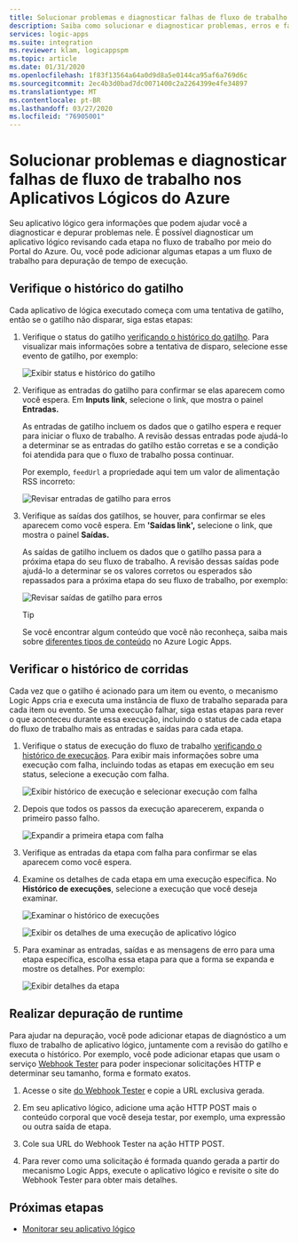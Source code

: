 ```yaml
---
title: Solucionar problemas e diagnosticar falhas de fluxo de trabalho
description: Saiba como solucionar e diagnosticar problemas, erros e falhas em seus fluxos de trabalho em Aplicativos lógicos do Azure
services: logic-apps
ms.suite: integration
ms.reviewer: klam, logicappspm
ms.topic: article
ms.date: 01/31/2020
ms.openlocfilehash: 1f83f13564a64a0d9d8a5e0144ca95af6a769d6c
ms.sourcegitcommit: 2ec4b3d0bad7dc0071400c2a2264399e4fe34897
ms.translationtype: MT
ms.contentlocale: pt-BR
ms.lasthandoff: 03/27/2020
ms.locfileid: "76905001"
---
```

# <a name="troubleshoot-and-diagnose-workflow-failures-in-azure-logic-apps"></a>Solucionar problemas e diagnosticar falhas de fluxo de trabalho nos Aplicativos Lógicos do Azure

Seu aplicativo lógico gera informações que podem ajudar você a diagnosticar e depurar problemas nele. É possível diagnosticar um aplicativo lógico revisando cada etapa no fluxo de trabalho por meio do Portal do Azure. Ou, você pode adicionar algumas etapas a um fluxo de trabalho para depuração de tempo de execução.

<a name="check-trigger-history"></a>

## <a name="check-trigger-history"></a>Verifique o histórico do gatilho

Cada aplicativo de lógica executado começa com uma tentativa de gatilho, então se o gatilho não disparar, siga estas etapas:

1. Verifique o status do gatilho [verificando o histórico do gatilho](../logic-apps/monitor-logic-apps.md#review-trigger-history). Para visualizar mais informações sobre a tentativa de disparo, selecione esse evento de gatilho, por exemplo:

   ![Exibir status e histórico do gatilho](./media/logic-apps-diagnosing-failures/logic-app-trigger-history.png)

1. Verifique as entradas do gatilho para confirmar se elas aparecem como você espera. Em **Inputs link**, selecione o link, que mostra o painel **Entradas.**

   As entradas de gatilho incluem os dados que o gatilho espera e requer para iniciar o fluxo de trabalho. A revisão dessas entradas pode ajudá-lo a determinar se as entradas do gatilho estão corretas e se a condição foi atendida para que o fluxo de trabalho possa continuar.

   Por exemplo, `feedUrl` a propriedade aqui tem um valor de alimentação RSS incorreto:

   ![Revisar entradas de gatilho para erros](./media/logic-apps-diagnosing-failures/review-trigger-inputs-for-errors.png)

1. Verifique as saídas dos gatilhos, se houver, para confirmar se eles aparecem como você espera. Em **'Saídas link',** selecione o link, que mostra o painel **Saídas.**

   As saídas de gatilho incluem os dados que o gatilho passa para a próxima etapa do seu fluxo de trabalho. A revisão dessas saídas pode ajudá-lo a determinar se os valores corretos ou esperados são repassados para a próxima etapa do seu fluxo de trabalho, por exemplo:

   ![Revisar saídas de gatilho para erros](./media/logic-apps-diagnosing-failures/review-trigger-outputs-for-errors.png)

   > [!TIP]
   > Se você encontrar algum conteúdo que você não reconheça, saiba mais sobre [diferentes tipos de conteúdo](../logic-apps/logic-apps-content-type.md) no Azure Logic Apps.

<a name="check-runs-history"></a>

## <a name="check-runs-history"></a>Verificar o histórico de corridas

Cada vez que o gatilho é acionado para um item ou evento, o mecanismo Logic Apps cria e executa uma instância de fluxo de trabalho separada para cada item ou evento. Se uma execução falhar, siga estas etapas para rever o que aconteceu durante essa execução, incluindo o status de cada etapa do fluxo de trabalho mais as entradas e saídas para cada etapa.

1. Verifique o status de execução do fluxo de trabalho [verificando o histórico de execuçãos](../logic-apps/monitor-logic-apps.md#review-runs-history). Para exibir mais informações sobre uma execução com falha, incluindo todas as etapas em execução em seu status, selecione a execução com falha.

   ![Exibir histórico de execução e selecionar execução com falha](./media/logic-apps-diagnosing-failures/logic-app-runs-history.png)

1. Depois que todos os passos da execução aparecerem, expanda o primeiro passo falho.

   ![Expandir a primeira etapa com falha](./media/logic-apps-diagnosing-failures/logic-app-run-pane.png)

1. Verifique as entradas da etapa com falha para confirmar se elas aparecem como você espera.

1. Examine os detalhes de cada etapa em uma execução específica. No **Histórico de execuções**, selecione a execução que você deseja examinar.

   ![Examinar o histórico de execuções](./media/logic-apps-diagnosing-failures/logic-app-runs-history.png)

   ![Exibir os detalhes de uma execução de aplicativo lógico](./media/logic-apps-diagnosing-failures/logic-app-run-details.png)

1. Para examinar as entradas, saídas e as mensagens de erro para uma etapa específica, escolha essa etapa para que a forma se expanda e mostre os detalhes. Por exemplo: 

   ![Exibir detalhes da etapa](./media/logic-apps-diagnosing-failures/logic-app-run-details-expanded.png)

## <a name="perform-runtime-debugging"></a>Realizar depuração de runtime

Para ajudar na depuração, você pode adicionar etapas de diagnóstico a um fluxo de trabalho de aplicativo lógico, juntamente com a revisão do gatilho e executa o histórico. Por exemplo, você pode adicionar etapas que usam o serviço [Webhook Tester](https://webhook.site/) para poder inspecionar solicitações HTTP e determinar seu tamanho, forma e formato exatos.

1. Acesse o site [do Webhook Tester](https://webhook.site/) e copie a URL exclusiva gerada.

1. Em seu aplicativo lógico, adicione uma ação HTTP POST mais o conteúdo corporal que você deseja testar, por exemplo, uma expressão ou outra saída de etapa.

1. Cole sua URL do Webhook Tester na ação HTTP POST.

1. Para rever como uma solicitação é formada quando gerada a partir do mecanismo Logic Apps, execute o aplicativo lógico e revisite o site do Webhook Tester para obter mais detalhes.

## <a name="next-steps"></a>Próximas etapas

* [Monitorar seu aplicativo lógico](../logic-apps/monitor-logic-apps.md)
